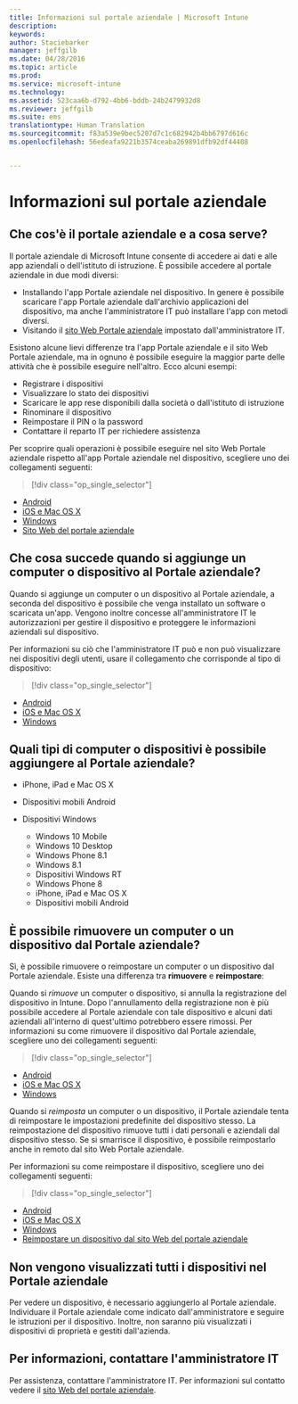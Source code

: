 ```yaml
---
title: Informazioni sul portale aziendale | Microsoft Intune
description: 
keywords: 
author: Staciebarker
manager: jeffgilb
ms.date: 04/28/2016
ms.topic: article
ms.prod: 
ms.service: microsoft-intune
ms.technology: 
ms.assetid: 523caa6b-d792-4bb6-bddb-24b2479932d8
ms.reviewer: jeffgilb
ms.suite: ems
translationtype: Human Translation
ms.sourcegitcommit: f83a539e9bec5207d7c1c682942b4bb6797d616c
ms.openlocfilehash: 56edeafa9221b3574ceaba269891dfb92df44408


---
```


# Informazioni sul portale aziendale

## Che cos'è il portale aziendale e a cosa serve?
Il portale aziendale di Microsoft Intune consente di accedere ai dati e alle app aziendali o dell'istituto di istruzione. È possibile accedere al portale aziendale in due modi diversi:

- Installando l'app Portale aziendale nel dispositivo. In genere è possibile scaricare l'app Portale aziendale dall'archivio applicazioni del dispositivo, ma anche l'amministratore IT può installare l'app con metodi diversi.
- Visitando il [sito Web Portale aziendale](http://portal.manage.microsoft.com) impostato dall'amministratore IT. 

Esistono alcune lievi differenze tra l'app Portale aziendale e il sito Web Portale aziendale, ma in ognuno è possibile eseguire la maggior parte delle attività che è possibile eseguire nell'altro. Ecco alcuni esempi:

- Registrare i dispositivi
- Visualizzare lo stato dei dispositivi
- Scaricare le app rese disponibili dalla società o dall'istituto di istruzione
- Rinominare il dispositivo
- Reimpostare il PIN o la password
- Contattare il reparto IT per richiedere assistenza

Per scoprire quali operazioni è possibile eseguire nel sito Web Portale aziendale rispetto all'app Portale aziendale nel dispositivo, scegliere uno dei collegamenti seguenti:

> [!div class="op_single_selector"]
- [Android](using-your-android-device-with-intune.md)
- [iOS e Mac OS X](using-your-ios-or-mac-os-x-device-with-intune.md)
- [Windows](using-your-windows-device-with-intune.md)
- [Sito Web del portale aziendale](using-the-intune-company-portal-website.md)

## Che cosa succede quando si aggiunge un computer o dispositivo al Portale aziendale?
Quando si aggiunge un computer o un dispositivo al Portale aziendale, a seconda del dispositivo è possibile che venga installato un software o scaricata un'app.  Vengono inoltre concesse all'amministratore IT le autorizzazioni per gestire il dispositivo e proteggere le informazioni aziendali sul dispositivo.

Per informazioni su ciò che l'amministratore IT può e non può visualizzare nei dispositivi degli utenti, usare il collegamento che corrisponde al tipo di dispositivo:

> [!div class="op_single_selector"]
- [Android](what-happens-if-you-install-the-company-portal-app-and-enroll-your-device-in-intune-android.md)
- [iOS e Mac OS X](what-happens-if-you-install-the-company-portal-app-and-enroll-your-device-in-intune-ios.md)
- [Windows](what-can-your-it-administrator-see-when-you-enroll-your-device-in-intune-windows.md)

## Quali tipi di computer o dispositivi è possibile aggiungere al Portale aziendale?

-   iPhone, iPad e Mac OS X

-   Dispositivi mobili Android

-   Dispositivi Windows
    -   Windows 10 Mobile
    -   Windows 10 Desktop
    -   Windows Phone 8.1
    -   Windows 8.1
    -   Dispositivi Windows RT
    -   Windows Phone 8
    -   iPhone, iPad e Mac OS X
    -   Dispositivi mobili Android


## È possibile rimuovere un computer o un dispositivo dal Portale aziendale?
Sì, è possibile rimuovere o reimpostare un computer o un dispositivo dal Portale aziendale. Esiste una differenza tra **rimuovere** e **reimpostare**:

Quando si *rimuove* un computer o dispositivo, si annulla la registrazione del dispositivo in Intune. Dopo l'annullamento della registrazione non è più possibile accedere al Portale aziendale con tale dispositivo e alcuni dati aziendali all'interno di quest'ultimo potrebbero essere rimossi. Per informazioni su come rimuovere il dispositivo dal Portale aziendale, scegliere uno dei collegamenti seguenti:

> [!div class="op_single_selector"]
- [Android](unenroll-your-device-from-intune-android.md)
- [iOS e Mac OS X](unenroll-your-device-from-intune-ios.md)
- [Windows](unenroll-your-device-from-intune-windows.md)

Quando si *reimposta* un computer o un dispositivo, il Portale aziendale tenta di reimpostare le impostazioni predefinite del dispositivo stesso. La reimpostazione del dispositivo rimuove tutti i dati personali e aziendali dal dispositivo stesso. Se si smarrisce il dispositivo, è possibile reimpostarlo anche in remoto dal sito Web Portale aziendale.

Per informazioni su come reimpostare il dispositivo, scegliere uno dei collegamenti seguenti:

> [!div class="op_single_selector"]
- [Android](reset-erase-your-lost-or-stolen-device-android.md)
- [iOS e Mac OS X](reset-erase-your-lost-or-stolen-device-ios.md)
- [Windows](reset-erase-your-lost-or-stolen-device-windows.md)
- [Reimpostare un dispositivo dal sito Web del portale aziendale](reset-your-device-cpwebsite.md)

## Non vengono visualizzati tutti i dispositivi nel Portale aziendale
Per vedere un dispositivo, è necessario aggiungerlo al Portale aziendale. Individuare il Portale aziendale come indicato dall'amministratore e seguire le istruzioni per il dispositivo. Inoltre, non saranno più visualizzati i dispositivi di proprietà e gestiti dall'azienda.

## Per informazioni, contattare l'amministratore IT
Per assistenza, contattare l'amministratore IT. Per informazioni sul contatto vedere il [sito Web del portale aziendale](http://portal.manage.microsoft.com).







<!--HONumber=Jul16_HO1-->


